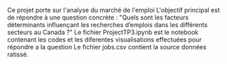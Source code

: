 Ce projet porte sur l'analyse du marché de l'emploi
L'objectif principal est de répondre à une question concrète : "Quels sont les  facteurs déterminants influençant les recherches d’emplois dans les différents secteurs au Canada ?"
Le fichier ProjectTP3.ipynb est le notebook contenant les codes et les diferentes visualisations effectuées pour répondre a la question
Le fichier jobs.csv contient la source données ratissé.
